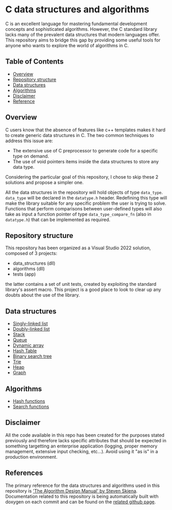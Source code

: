 # C data structures and algorithms

C is an excellent language for mastering fundamental development concepts and sophisticated algorithms. However, the C standard library lacks many of the prevalent data structures that modern languages offer. This repository aims to bridge this gap by providing some useful tools for anyone who wants to explore the world of algorithms in C.

## Table of Contents

- [Overview](#overview)
- [Repository structure](#repository-structure)
- [Data structures](#data-structures)
- [Algorithms](#algorithms)
- [Disclaimer](#disclaimer)
- [Reference](#reference)

## Overview

C users know that the absence of features like c++ templates makes it hard to create generic data structures in C. The two common techniques to address this issue are:

- The extensive use of C preprocessor to generate code for a specific type on demand.
- The use of void pointers items inside the data structures to store any data type.

Considering the particular goal of this repository, I chose to skip these 2 solutions and propose a simpler one.

All the data structures in the repository will hold objects of type `data_type`. `data_type` will be declared in the `datatype.h` header. Redefining this type will make the library suitable for any specific problem the user is trying to solve. Functions that perform comparisons between user-defined types will also take as input a function pointer of type `data_type_compare_fn` (also in `datatype.h`) that can be implemented as required.

## Repository structure

This repository has been organized as a Visual Studio 2022 solution, composed of 3 projects:

- data_structures (dll)
- algorithms (dll)
- tests (app)

the latter contains a set of unit tests, created by exploiting the standard library's assert macro. This project is a good place to look to clear up any doubts about the use of the library.

## Data structures

- [Singly-linked list](https://nodjiin.github.io/C_data_structures_and_algorithms/structsingly__linked__list__t.html)
- [Doubly-linked list](https://nodjiin.github.io/C_data_structures_and_algorithms/structdoubly__linked__list__t.html)
- [Stack](https://nodjiin.github.io/C_data_structures_and_algorithms/structstack__t.html)
- [Queue](https://nodjiin.github.io/C_data_structures_and_algorithms/structqueue__t.html)
- [Dynamic array](https://nodjiin.github.io/C_data_structures_and_algorithms/structdynamic__array__t.html)
- [Hash Table](https://nodjiin.github.io/C_data_structures_and_algorithms/structhashtable__t.html)
- [Binary search tree](https://nodjiin.github.io/C_data_structures_and_algorithms/structbinary__search__tree__t.html)
- [Trie](https://nodjiin.github.io/C_data_structures_and_algorithms/structtrie__t.html)
- [Heap](https://nodjiin.github.io/C_data_structures_and_algorithms/structheap__t.html)
- [Graph](https://nodjiin.github.io/C_data_structures_and_algorithms/structgraph__t.html)

## Algorithms

- [Hash functions](https://nodjiin.github.io/C_data_structures_and_algorithms/hashing_8c.html)
- [Search functions](https://nodjiin.github.io/C_data_structures_and_algorithms/search_8h.html)

## Disclaimer

All the code available in this repo has been created for the purposes stated previously and therefore lacks specific attributes that should be expected in something targetting an enterprise application (logging, proper memory management, extensive input checking, etc...). Avoid using it "as is" in a production environment.

## References

The primary reference for the data structures and algorithms used in this repository is ['The Algorithm Design Manual' by Steven Skiena](https://www.algorist.com/).
Documentation related to this repository is being automatically built with doxygen on each commit and can be found on the [related github page](https://nodjiin.github.io/C_data_structures_and_algorithms/index.html).
